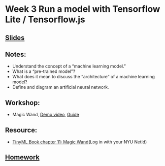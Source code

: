 # Week 3 Run a model with Tensorflow Lite / Tensorflow.js

## [Slides]()

## Notes:
- Understand the concept of a “machine learning model.”
- What is a “pre-trained model”?
- What does it mean to discuss the “architecture” of a machine learning model?
- Define and diagram an artificial neural network.

## Workshop:
- Magic Wand, [Demo video](https://youtu.be/E42RYOEqfyA), [Guide](../Examples/magic_wand)

## Resource:
- [TinyML Book chapter 11: Magic Wand](https://learning-oreilly-com.proxy.library.nyu.edu/library/view/tinyml/9781492052036/)(Log in with your NYU NetId)

## [Homework](https://github.com/yining1023/Machine-Learning-for-Physical-Computing/wiki/2020-Spring-Week-3-Magic-Wand)
